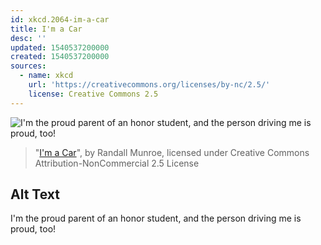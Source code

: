 ```yaml
---
id: xkcd.2064-im-a-car
title: I'm a Car
desc: ''
updated: 1540537200000
created: 1540537200000
sources:
  - name: xkcd
    url: 'https://creativecommons.org/licenses/by-nc/2.5/'
    license: Creative Commons 2.5
---
```

![I'm the proud parent of an honor student, and the person driving me is proud, too!](https://imgs.xkcd.com/comics/im_a_car.png)
> "[I'm a Car](https://xkcd.com/2064/)", by Randall Munroe, licensed under Creative Commons Attribution-NonCommercial 2.5 License

## Alt Text
I'm the proud parent of an honor student, and the person driving me is proud, too!
